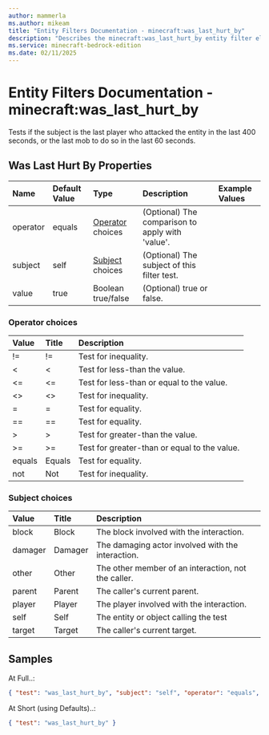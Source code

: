 ```yaml
---
author: mammerla
ms.author: mikeam
title: "Entity Filters Documentation - minecraft:was_last_hurt_by"
description: "Describes the minecraft:was_last_hurt_by entity filter element"
ms.service: minecraft-bedrock-edition
ms.date: 02/11/2025 
---
```


# Entity Filters Documentation - minecraft:was_last_hurt_by

Tests if the subject is the last player who attacked the entity in the last 400 seconds, or the last mob to do so in the last 60 seconds.


## Was Last Hurt By Properties

|Name       |Default Value |Type |Description |Example Values |
|:----------|:-------------|:----|:-----------|:------------- |
| operator | equals | [Operator](#operator-choices) choices | (Optional) The comparison to apply with 'value'. |  | 
| subject | self | [Subject](#subject-choices) choices | (Optional) The subject of this filter test. |  | 
| value | true | Boolean true/false | (Optional) true or false. |  | 

### Operator choices

|Value       |Title |Description |
|:-----------|:-----|:-----------|
| != | != | Test for inequality.|
| < | < | Test for less-than the value.|
| <= | <= | Test for less-than or equal to the value.|
| <> | <> | Test for inequality.|
| = | = | Test for equality.|
| == | == | Test for equality.|
| > | > | Test for greater-than the value.|
| >= | >= | Test for greater-than or equal to the value.|
| equals | Equals | Test for equality.|
| not | Not | Test for inequality.|

### Subject choices

|Value       |Title |Description |
|:-----------|:-----|:-----------|
| block | Block | The block involved with the interaction.|
| damager | Damager | The damaging actor involved with the interaction.|
| other | Other | The other member of an interaction, not the caller.|
| parent | Parent | The caller's current parent.|
| player | Player | The player involved with the interaction.|
| self | Self | The entity or object calling the test|
| target | Target | The caller's current target.|

## Samples

At Full..: 

```json
{ "test": "was_last_hurt_by", "subject": "self", "operator": "equals", "value": "true" }
```

At Short (using Defaults)..: 

```json
{ "test": "was_last_hurt_by" }
```
